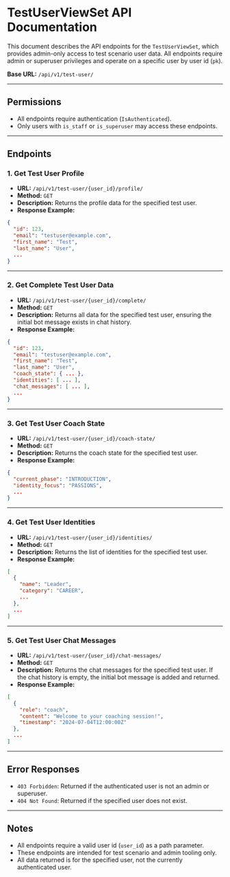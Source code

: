 # TestUserViewSet API Documentation

This document describes the API endpoints for the `TestUserViewSet`, which provides admin-only access to test scenario user data. All endpoints require admin or superuser privileges and operate on a specific user by user id (`pk`).

**Base URL:** `/api/v1/test-user/`

---

## Permissions
- All endpoints require authentication (`IsAuthenticated`).
- Only users with `is_staff` or `is_superuser` may access these endpoints.

---

## Endpoints

### 1. Get Test User Profile
- **URL:** `/api/v1/test-user/{user_id}/profile/`
- **Method:** `GET`
- **Description:** Returns the profile data for the specified test user.
- **Response Example:**
```json
{
  "id": 123,
  "email": "testuser@example.com",
  "first_name": "Test",
  "last_name": "User",
  ...
}
```

---

### 2. Get Complete Test User Data
- **URL:** `/api/v1/test-user/{user_id}/complete/`
- **Method:** `GET`
- **Description:** Returns all data for the specified test user, ensuring the initial bot message exists in chat history.
- **Response Example:**
```json
{
  "id": 123,
  "email": "testuser@example.com",
  "first_name": "Test",
  "last_name": "User",
  "coach_state": { ... },
  "identities": [ ... ],
  "chat_messages": [ ... ],
  ...
}
```

---

### 3. Get Test User Coach State
- **URL:** `/api/v1/test-user/{user_id}/coach-state/`
- **Method:** `GET`
- **Description:** Returns the coach state for the specified test user.
- **Response Example:**
```json
{
  "current_phase": "INTRODUCTION",
  "identity_focus": "PASSIONS",
  ...
}
```

---

### 4. Get Test User Identities
- **URL:** `/api/v1/test-user/{user_id}/identities/`
- **Method:** `GET`
- **Description:** Returns the list of identities for the specified test user.
- **Response Example:**
```json
[
  {
    "name": "Leader",
    "category": "CAREER",
    ...
  },
  ...
]
```

---

### 5. Get Test User Chat Messages
- **URL:** `/api/v1/test-user/{user_id}/chat-messages/`
- **Method:** `GET`
- **Description:** Returns the chat messages for the specified test user. If the chat history is empty, the initial bot message is added and returned.
- **Response Example:**
```json
[
  {
    "role": "coach",
    "content": "Welcome to your coaching session!",
    "timestamp": "2024-07-04T12:00:00Z"
  },
  ...
]
```

---

## Error Responses
- `403 Forbidden`: Returned if the authenticated user is not an admin or superuser.
- `404 Not Found`: Returned if the specified user does not exist.

---

## Notes
- All endpoints require a valid user id (`user_id`) as a path parameter.
- These endpoints are intended for test scenario and admin tooling only.
- All data returned is for the specified user, not the currently authenticated user. 